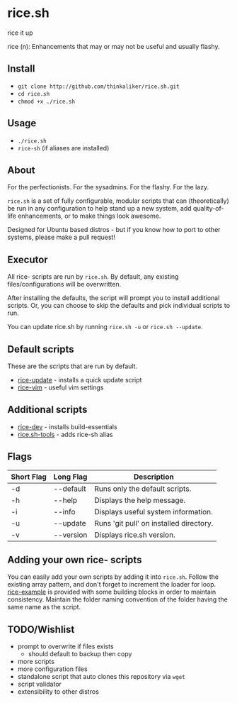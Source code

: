 # rice.sh

rice it up

rice (n): Enhancements that may or may not be useful and usually flashy.

## Install

- `git clone http://github.com/thinkaliker/rice.sh.git`
- `cd rice.sh`
- `chmod +x ./rice.sh`

## Usage

- `./rice.sh`
- `rice-sh` (if aliases are installed)

## About

For the perfectionists. For the sysadmins. For the flashy. For the lazy.

`rice.sh` is a set of fully configurable, modular scripts that can (theoretically) be run in any configuration to help stand up a new system, add quality-of-life enhancements, or to make things look awesome.

Designed for Ubuntu based distros - but if you know how to port to other systems, please make a pull request!

## Executor

All rice- scripts are run by `rice.sh`. By default, any existing files/configurations will be overwritten.

After installing the defaults, the script will prompt you to install additional scripts. Or, you can choose to skip the defaults and pick individual scripts to run.

You can update rice.sh by running `rice.sh -u` or `rice.sh --update`.

## Default scripts

These are the scripts that are run by default.

- [rice-update](/rice-update) - installs a quick update script
- [rice-vim](/rice-vim) - useful vim settings

## Additional scripts

- [rice-dev](/rice-dev) - installs build-essentials
- [rice.sh-tools](/rice.sh-tools) - adds rice-sh alias

## Flags

Short Flag | Long Flag | Description
-----------|-----------|------------
-d         | --default | Runs only the default scripts.
-h         | --help    | Displays the help message.
-i         | --info    | Displays useful system information.
-u         | --update  | Runs 'git pull' on installed directory.
-v         | --version | Displays rice.sh version.

## Adding your own rice- scripts

You can easily add your own scripts by adding it into `rice.sh`. Follow the existing array pattern, and don't forget to increment the loader for loop. [rice-example](/rice-example) is provided with some building blocks in order to maintain consistency. Maintain the folder naming convention of the folder having the same name as the script.

## TODO/Wishlist

- prompt to overwrite if files exists
  - should default to backup then copy
- more scripts
- more configuration files
- standalone script that auto clones this repository via `wget`
- script validator
- extensibility to other distros
